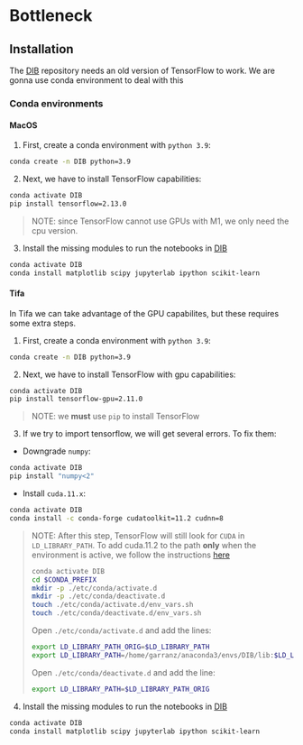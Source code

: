 # Bottleneck

## Installation

The [DIB](./DIB) repository needs an old version of TensorFlow to work.
We are gonna use conda environment to deal with this

### Conda environments

#### MacOS

1. First, create a conda environment with `python 3.9`:
```bash
conda create -n DIB python=3.9
```

2. Next, we have to install TensorFlow capabilities:
```bash
conda activate DIB
pip install tensorflow=2.13.0
```
> NOTE: since TensorFlow cannot use GPUs with M1, we only need the cpu version.

3. Install the missing modules to run the notebooks in [DIB](./DIB/)
```bash
conda activate DIB
conda install matplotlib scipy jupyterlab ipython scikit-learn
```



#### Tifa

In Tifa we can take advantage of the GPU capabilites, but these requires some
extra steps.

1. First, create a conda environment with `python 3.9`:
```bash
conda create -n DIB python=3.9
```

2. Next, we have to install TensorFlow with gpu capabilities:
```bash
conda activate DIB
pip install tensorflow-gpu=2.11.0
```
> NOTE: we **must** use `pip` to install TensorFlow

3. If we try to import tensorflow, we will get several errors. To fix them:

- Downgrade `numpy`:
```bash
conda activate DIB
pip install "numpy<2"
```

- Install `cuda.11.x`:
```bash
conda activate DIB
conda install -c conda-forge cudatoolkit=11.2 cudnn=8
```
> NOTE: After this step, TensorFlow will still look for `CUDA` in `LD_LIBRARY_PATH`.
> To add cuda.11.2 to the path **only** when the environment is active, we
> follow the instructions
> [here](https://conda.io/projects/conda/en/latest/user-guide/tasks/manage-environments.html)
> ```bash
> conda activate DIB
> cd $CONDA_PREFIX
> mkdir -p ./etc/conda/activate.d
> mkdir -p ./etc/conda/deactivate.d
> touch ./etc/conda/activate.d/env_vars.sh
> touch ./etc/conda/deactivate.d/env_vars.sh
> ```
> Open `./etc/conda/activate.d` and add the lines:
> ```bash
> export LD_LIBRARY_PATH_ORIG=$LD_LIBRARY_PATH
> export LD_LIBRARY_PATH=/home/garranz/anaconda3/envs/DIB/lib:$LD_LIBRARY_PATH
> ```
> Open `./etc/conda/deactivate.d` and add the line:
>```bash
> export LD_LIBRARY_PATH=$LD_LIBRARY_PATH_ORIG
> ```

4. Install the missing modules to run the notebooks in [DIB](./DIB/)
```bash
conda activate DIB
conda install matplotlib scipy jupyterlab ipython scikit-learn
```
